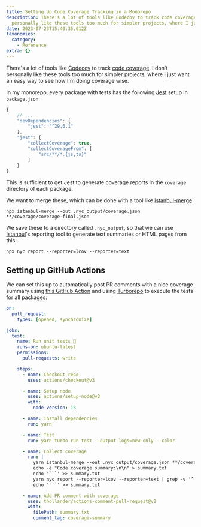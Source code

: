 ```yaml
---
title: Setting Up Code Coverage Tracking in a Monorepo
description: There’s a lot of tools like Codecov to track code coverage. I don’t
  personally like these tools too much for simpler projects, where I just…
date: 2023-07-23T15:40:35.012Z
taxonomies:
  category:
    - Reference
extra: {}
---
```

There's a lot of tools like [Codecov](https://about.codecov.io) to track [code coverage](https://en.wikipedia.org/wiki/Code_coverage). I don't personally like these tools too much for simpler projects, where I just want an easy way to see how I'm doing coverage wise.

In my monorepo, every package with tests has the following [Jest](https://jestjs.io) setup in `package.json`:

```js
{
	// ...
	"devDependencies": {
		"jest": "^29.6.1"
	},
	"jest": {
		"collectCoverage": true,
		"collectCoverageFrom": [
			"src/**/*.{js,ts}"
		]
	}
}
```

This is sufficient to get Jest to generate coverage reports in the `coverage` directory of each package.

We want to merge these, which can be done with a tool like [istanbul-merge](https://www.npmjs.com/package/istanbul-merge):

```shell
npx istanbul-merge --out .nyc_output/coverage.json **/coverage/coverage-final.json
```

We save these to a directory called `.nyc_output`, so that we can use [Istanbul](https://github.com/istanbuljs/nyc)'s reporting tool to generate text summaries or HTML pages from this:

```shell
npx nyc report --reporter=lcov --reporter=text
```

## Setting up GitHub Actions

We can set this up to automatically post PR comments with a nice coverage summary using [this GitHub Action](https://github.com/marketplace/actions/comment-pull-request) and using [Turborepo](https://turbo.build/repo) to execute the tests for all packages:

```yaml
on:
  pull_request:
    types: [opened, synchronize]

jobs:
  test:
    name: Run unit tests 🧪
    runs-on: ubuntu-latest
    permissions:
      pull-requests: write

    steps:
      - name: Checkout repo
        uses: actions/checkout@v3

      - name: Setup node
        uses: actions/setup-node@v3
        with:
          node-version: 18

      - name: Install dependencies
        run: yarn

      - name: Test
        run: yarn turbo run test --output-logs=new-only --color

      - name: Collect coverage
        run: |
          yarn istanbul-merge --out .nyc_output/coverage.json **/coverage/coverage-final.json
          echo -e "Code coverage summary:\n\n" > summary.txt
          echo '```' >> summary.txt
          yarn nyc report --reporter=lcov --reporter=text | grep -v '^  ' | grep -v '\.\.\.' >> summary.txt
          echo '```' >> summary.txt

      - name: Add PR comment with coverage
        uses: thollander/actions-comment-pull-request@v2
        with:
          filePath: summary.txt
          comment_tag: coverage-summary
```